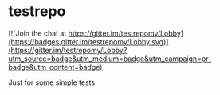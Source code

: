 # testrepo

[![Join the chat at https://gitter.im/testrepomy/Lobby](https://badges.gitter.im/testrepomy/Lobby.svg)](https://gitter.im/testrepomy/Lobby?utm_source=badge&utm_medium=badge&utm_campaign=pr-badge&utm_content=badge)

Just for some simple tests
